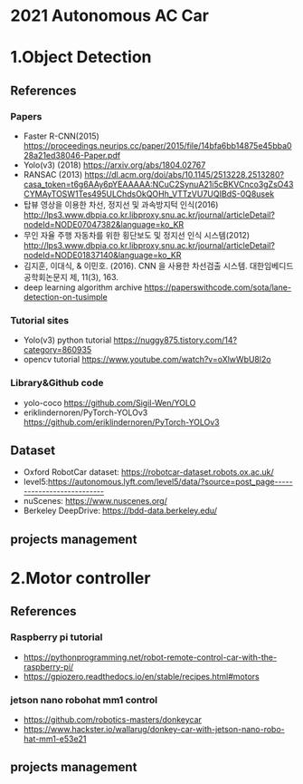 # 2021 Autonomous AC Car

# 1.Object Detection
## References
### Papers
- Faster R-CNN(2015) https://proceedings.neurips.cc/paper/2015/file/14bfa6bb14875e45bba028a21ed38046-Paper.pdf
- Yolo(v3) (2018) https://arxiv.org/abs/1804.02767
- RANSAC (2013) https://dl.acm.org/doi/abs/10.1145/2513228.2513280?casa_token=t6g6AAy6pYEAAAAA:NCuC2SynuA21i5cBKVCnco3gZsO43CYMAyTOSW1Tes495ULChdsOkQOHh_VTTzVU7UQIBdS-0Q8usek
- 탑뷰 영상을 이용한 차선, 정지선 및 과속방지턱 인식(2016) http://lps3.www.dbpia.co.kr.libproxy.snu.ac.kr/journal/articleDetail?nodeId=NODE07047382&language=ko_KR
- 무인 자율 주행 자동차를 위한 횡단보도 및 정지선 인식 시스템(2012) http://lps3.www.dbpia.co.kr.libproxy.snu.ac.kr/journal/articleDetail?nodeId=NODE01837140&language=ko_KR
- 김지훈, 이대식, & 이민호. (2016). CNN 을 사용한 차선검출 시스템. 대한임베디드공학회논문지 제, 11(3), 163.
- deep learning algorithm archive https://paperswithcode.com/sota/lane-detection-on-tusimple

### Tutorial sites
- Yolo(v3) python tutorial https://nuggy875.tistory.com/14?category=860935
- opencv tutorial https://www.youtube.com/watch?v=oXlwWbU8l2o

### Library&Github code
- yolo-coco https://github.com/Sigil-Wen/YOLO
- eriklindernoren/PyTorch-YOLOv3 https://github.com/eriklindernoren/PyTorch-YOLOv3

## Dataset
- Oxford RobotCar dataset: https://robotcar-dataset.robots.ox.ac.uk/
- level5:https://autonomous.lyft.com/level5/data/?source=post_page---------------------------
- nuScenes: https://www.nuscenes.org/
- Berkeley DeepDrive: https://bdd-data.berkeley.edu/

## projects management

# 2.Motor controller
## References
### Raspberry pi tutorial 
- https://pythonprogramming.net/robot-remote-control-car-with-the-raspberry-pi/
- https://gpiozero.readthedocs.io/en/stable/recipes.html#motors
### jetson nano robohat mm1 control
- https://github.com/robotics-masters/donkeycar
- https://www.hackster.io/wallarug/donkey-car-with-jetson-nano-robo-hat-mm1-e53e21

## projects management
